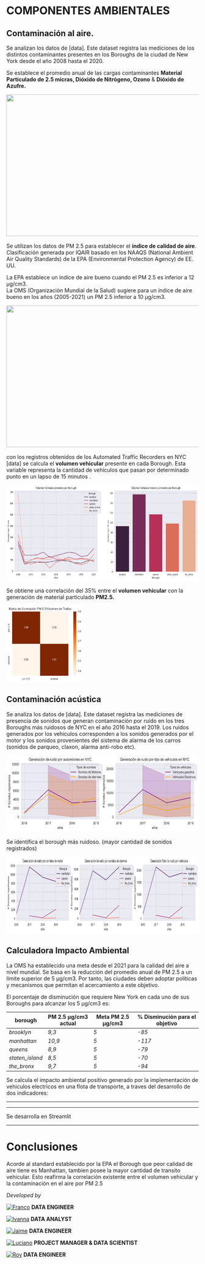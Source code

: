 # <h1> COMPONENTES AMBIENTALES </h1> 

## Contaminación al aire.

Se analizan los datos de [data]. Este dataset registra las mediciones de los distintos contaminantes presentes en los Boroughs de la ciudad de New York desde el año 2008 hasta el 2020.<br>

Se establece el promedio anual de las cargas contaminantes **Material Particulado de 2.5 micras, Dióxido de Nitrógeno, Ozono** & **Dióxido de Azufre.** <br>

<img src= "source/air_quality1.png" width="800" height="370"/>

Se utilizan los datos de PM 2.5 para establecer el **índice de calidad de aire**. Clasificación generada por IQAIR basado en los NAAQS (National Ambient Air Quality Standards) de la EPA (Environmental Protection Agency) de EE. UU. <br>

La EPA establece un índice de aire bueno cuando el PM 2.5 es inferior a 12 µg/cm3. <br>
La OMS (Organización Mundial de la Salud) sugiere para un índice de aire bueno en los años (2005-2021) un PM 2.5 inferior a 10 µg/cm3.
<br> 

<img src= "source/air_quality2.png" width="800" height="370"/>

con los registros obtenidos de los Automated Traffic Recorders en NYC [data] se calcula el **volumen vehicular** presente en cada Borough. Esta variable representa la cantidad de vehículos que pasan por determinado punto en un lapso de 15 minutos .<br>

<img src= "source/vehicular_density.png" width="650" height="250"/>

Se obtiene una correlación del 35% entre el **volumen vehicular** con la generación de material particulado **PM2.5.**

<img src= "source/correlation_air_density.png" width="200" height="200"/>

## Contaminación acústica

Se analiza los datos de [data]. Este dataset registra las mediciones de presencia de sonidos que generan contaminación por ruido en los tres Boroughs más ruidosos de NYC en el año 2016 hasta el 2019. Los ruidos generados por los vehículos corresponden a los sonidos generados por el motor y los sonidos provenientes del sistema de alarma de los carros (sonidos de parqueo, claxon, alarma anti-robo etc). <br>

<img src= "source/generacion_ruido_nyc.png" width="650" height="200"/>

Se identifica el borough más ruidoso. (mayor cantidad de sonidos registrados)<br>

<img src= "source/generacion_ruido_total.png" width="650" height="200"/>

## Calculadora Impacto Ambiental

La OMS ha establecido una meta desde el 2021 para la calidad del aire a nivel mundial. Se basa en la reducción del promedio anual de PM 2.5 a un límite superior de 5 µg/cm3. Por tanto, las ciudades deben adoptar políticas y mecanismos que permitan el acercamiento a este objetivo.<br>

El porcentaje de disminución que requiere New York en cada uno de sus Boroughs para alcanzar los 5 µg/cm3 es:

| **borough** | **PM    2.5 µg/cm3 actual** | **Meta PM 2.5 µg/cm3** | **% Disminución para el objetivo** |
|---|---|---|---|
| _brooklyn_ | _9,3_ | _5_ | _-85_ |
| _manhattan_ | _10,9_ | _5_ | _-117_ |
| _queens_ | _8,9_ | _5_ | _-79_ |
| _staten_island_ | _8,5_ | _5_ | _-70_ |
| _the_bronx_ | _9,7_ | _5_ | _-94_ |

Se calcula el impacto ambiental positivo generado por la implementación de vehiculos electricos en una flota de transporte, a traves del desarrollo de dos indicadores:

****
****

Se desarrolla en Streamlit 

<hr>

# Conclusiones

Acorde al standard establecido por la EPA el Borough que peor calidad de aire tiene es Manhattan, tambien posee la mayor cantidad de transito vehicular. Esto reafirma la correlación existente entre el volumen vehicular y la contaminación en el aire por PM 2.5

*Developed by*

<a href="https://www.linkedin.com/in/franco-jonas-myburg-6095b8255/"><img alt="Franco" title="Connect with Franco" src="https://img.shields.io/badge/Franco Myburg-0077B5?style=flat&logo=Linkedin&logoColor=white"></a> **DATA ENGINEER**

<a href="https://www.linkedin.com/in/ivannagvdc/"><img alt="Ivanna" title="Connect with Ivanna" src="https://img.shields.io/badge/Ivanna Villa-0077B5?style=flat&logo=Linkedin&logoColor=white"></a> **DATA ANALYST**

<a href="https://www.linkedin.com/in/jospinoponce/"><img alt="Jaime" title="Connect with Jaime" src="https://img.shields.io/badge/Jaime Ospino-0077B5?style=flat&logo=Linkedin&logoColor=white"></a> **DATA ENGINEER**

<a href="https://www.linkedin.com/in/takticflow/"><img alt="Luciano" title="Connect with Luciano" src="https://img.shields.io/badge/Luciano Larrea-0077B5?style=flat&logo=Linkedin&logoColor=white"></a> **PROJECT MANAGER & DATA SCIENTIST**

<a href="https://www.linkedin.com/in/royquillca/"><img alt="Roy" title="Connect with Roy" src="https://img.shields.io/badge/Roy Quillca-0077B5?style=flat&logo=Linkedin&logoColor=white"></a> **DATA ENGINEER**



